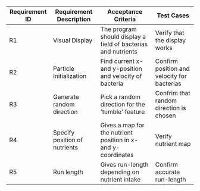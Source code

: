 | Requirement ID | Requirement Description | Acceptance Criteria                                           | Test Cases                                  |
|----------------|------------|---------------------------------------------------------------|---------------------------------------------|
| R1             | Visual Display | The program should display a field of bacterias and nutrients | Verify that the display works               |
| R2             | Particle Initialization | Find current x- and y-position and velocity of bacteria       | Confirm position and velocity for bacterias |
| R3             | Generate random direction | Pick a random direction for the 'tumble' feature              | Confrim that random direction is chosen     |
| R4             | Specify position of nutrients | Gives a map for the nutrient position in x- and y-coordinates | Verify nutrient map                         |
| R5             | Run length | Gives run-length depending on nutrient intake | Confirm accurate run-length                 |
